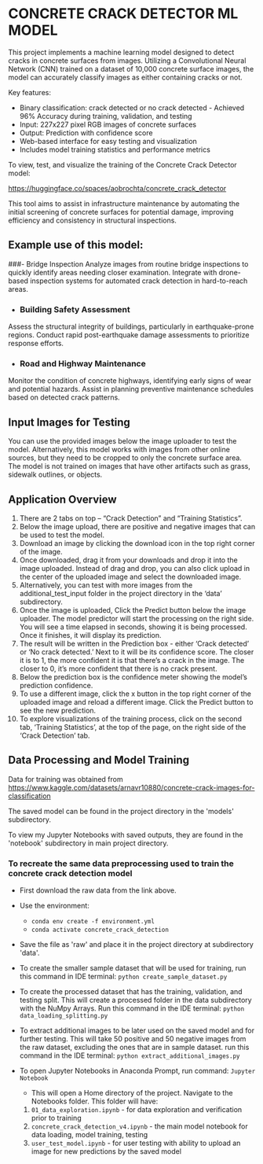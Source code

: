 
# CONCRETE CRACK DETECTOR ML MODEL

This project implements a machine learning model designed to detect cracks in concrete surfaces from images. Utilizing a Convolutional Neural Network (CNN) trained on a dataset of 10,000 concrete surface images, the model can accurately classify images as either containing cracks or not.

Key features:
- Binary classification: crack detected or no crack detected - Achieved 96% Accuracy during training, validation, and testing
- Input: 227x227 pixel RGB images of concrete surfaces
- Output: Prediction with confidence score
- Web-based interface for easy testing and visualization
- Includes model training statistics and performance metrics


To view, test, and visualize the training of the Concrete Crack Detector model:

https://huggingface.co/spaces/aobrochta/concrete_crack_detector

This tool aims to assist in infrastructure maintenance by automating the initial screening of concrete surfaces for potential damage, improving efficiency and consistency in structural inspections.

## Example use of this model:
###- Bridge Inspection
Analyze images from routine bridge inspections to quickly identify areas needing closer examination.
Integrate with drone-based inspection systems for automated crack detection in hard-to-reach areas.


- ### Building Safety Assessment
Assess the structural integrity of buildings, particularly in earthquake-prone regions.
Conduct rapid post-earthquake damage assessments to prioritize response efforts.


- ### Road and Highway Maintenance
Monitor the condition of concrete highways, identifying early signs of wear and potential hazards.
Assist in planning preventive maintenance schedules based on detected crack patterns.




## Input Images for Testing
You can use the provided images below the image uploader to test the model.
Alternatively, this model works with images from other online sources, but they need to be
cropped to only the concrete surface area. The model is not trained on images that have other artifacts such as grass, sidewalk outlines, or objects.

## Application Overview

1. There are 2 tabs on top – “Crack Detection” and “Training Statistics”.
2.	Below the image upload, there are positive and negative images that can be used to test the model. 
3. Download an image by clicking the download icon in the top right corner of the image.
4. Once downloaded, drag it from your downloads and drop it into the image uploaded. Instead of drag and drop, you can also click upload in the center of the uploaded image and select the downloaded image.
5. Alternatively, you can test with more images from the additional_test_input folder in the project directory in the ‘data’ subdirectory. 
6. Once the image is uploaded, Click the Predict button below the image uploader. The model predictor will start the processing on the right side. You will see a time elapsed in seconds, showing it is being processed. Once it finishes, it will display its prediction.
7. The result will be written in the Prediction box - either ‘Crack detected’ or ‘No crack detected.’ Next to it will be its confidence score. The closer it is to 1, the more confident it is that there’s a crack in the image. The closer to 0, it’s more confident that there is no crack present.
8. Below the prediction box is the confidence meter showing the model’s prediction confidence.
9. To use a different image, click the x button in the top right corner of the uploaded image and reload a different image. Click the Predict button to see the new prediction.
10. To explore visualizations of the training process, click on the second tab, ‘Training Statistics’, at the top of the page, on the right side of the ‘Crack Detection’ tab.

## Data Processing and Model Training
Data for training was obtained from https://www.kaggle.com/datasets/arnavr10880/concrete-crack-images-for-classification

The saved model can be found in the project directory in the 'models' subdirectory.

To view my Jupyter Notebooks with saved outputs, they are found in the 'notebook' subdirectory in main project directory.

### To recreate the same data preprocessing used to train the concrete crack detection model
- First download the raw data from the link above.


- Use the environment:

  - `conda env create -f environment.yml`
  - `conda activate concrete_crack_detection`


- Save the file as 'raw' and place it in the project directory at subdirectory 'data'.


- To create the smaller sample dataset that will be used for training, run this command in IDE terminal:
`python create_sample_dataset.py`


- To create the processed dataset that has the training, validation, and testing split.
This will create a processed folder in the data subdirectory with the NuMpy Arrays.
Run this command in the IDE terminal:
`python data_loading_splitting.py`


- To extract additional images to be later used on the saved model and for further testing.
This will take 50 positive and 50 negative images from the raw dataset, excluding the ones that are in sample dataset.
run this command in the IDE terminal:
`python extract_additional_images.py`


- To open Jupyter Notebooks in Anaconda Prompt, run command:
`Jupyter Notebook`

  - This will open a Home directory of the project.
Navigate to the Notebooks folder. This folder will have:
  1. `01_data_exploration.ipynb` - for data exploration and verification prior to training
  2. `concrete_crack_detection_v4.ipynb` - the main model notebook for data loading, model training, testing
  3. `user_test_model.ipynb` - for user testing with ability to upload an image for new predictions by the saved model


